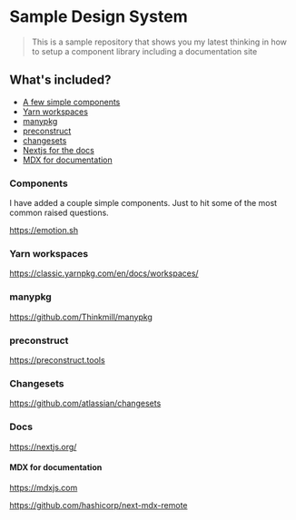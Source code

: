 # Sample Design System

> This is a sample repository that shows you my latest thinking in how to setup a component library including a documentation site

## What's included?

- [A few simple components](#components)
- [Yarn workspaces](#yarn-workspaces)
- [manypkg](#manypkg)
- [preconstruct](#preconstruct)
- [changesets](#changesets)
- [Nextjs for the docs](#docs)
- [MDX for documentation](#mdx-for-documentation)

### Components

I have added a couple simple components. Just to hit some of the most common raised questions.

https://emotion.sh

### Yarn workspaces

https://classic.yarnpkg.com/en/docs/workspaces/

### manypkg

https://github.com/Thinkmill/manypkg

### preconstruct

https://preconstruct.tools

### Changesets

https://github.com/atlassian/changesets

### Docs

https://nextjs.org/

#### MDX for documentation

https://mdxjs.com

https://github.com/hashicorp/next-mdx-remote
